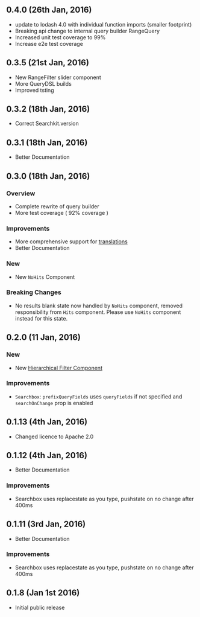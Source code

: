 ## 0.4.0 (26th Jan, 2016)
* update to lodash 4.0 with individual function imports (smaller footprint)
* Breaking api change to internal query builder RangeQuery
* Increased unit test coverage to 99%
* Increase e2e test coverage

## 0.3.5 (21st Jan, 2016)

* New RangeFilter slider component
* More QueryDSL builds
* Improved tsting


## 0.3.2 (18th Jan, 2016)

* Correct Searchkit.version

## 0.3.1 (18th Jan, 2016)

* Better Documentation

## 0.3.0 (18th Jan, 2016)

### Overview
* Complete rewrite of query builder
* More test coverage ( 92% coverage )

### Improvements
* More comprehensive support for [translations]()
* Better Documentation

### New
* New `NoHits` Component

### Breaking Changes
* No results blank state now handled by `NoHits` component, removed responsibility from `Hits` component. Please use `NoHits` component instead for this state.


## 0.2.0 (11 Jan, 2016)

### New
* New [Hierarchical Filter Component](http://docs.searchkit.co/stable/docs/components/navigation/hierarchical-refinement-filter.html)

### Improvements
* `Searchbox`: `prefixQueryFields` uses `queryFields` if not specified and `searchOnChange` prop is enabled

## 0.1.13  (4th Jan, 2016)
* Changed licence to Apache 2.0

## 0.1.12 (4th Jan, 2016)

* Better Documentation

### Improvements
* Searchbox uses replacestate as you type, pushstate on no change after 400ms

## 0.1.11 (3rd Jan, 2016)

* Better Documentation

### Improvements
* Searchbox uses replacestate as you type, pushstate on no change after 400ms

## 0.1.8 (Jan 1st 2016)

* Initial public release
